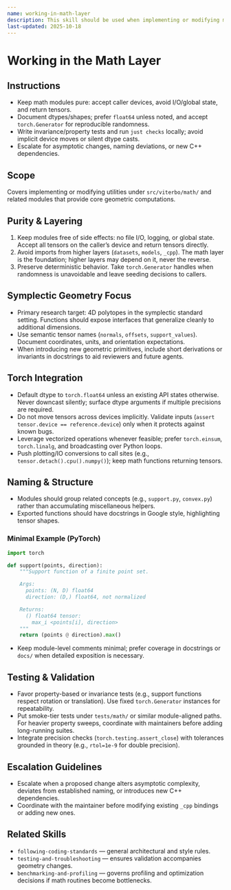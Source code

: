 ```yaml
---
name: working-in-math-layer
description: This skill should be used when implementing or modifying math-layer geometry utilities in `src/viterbo/math`.
last-updated: 2025-10-18
---
```


# Working in the Math Layer

## Instructions
- Keep math modules pure: accept caller devices, avoid I/O/global state, and return tensors.
- Document dtypes/shapes; prefer `float64` unless noted, and accept `torch.Generator` for reproducible randomness.
- Write invariance/property tests and run `just checks` locally; avoid implicit device moves or silent dtype casts.
- Escalate for asymptotic changes, naming deviations, or new C++ dependencies.

## Scope

Covers implementing or modifying utilities under `src/viterbo/math/` and related modules that provide core geometric computations.

## Purity & Layering

1. Keep modules free of side effects: no file I/O, logging, or global state. Accept all tensors on the caller’s device and return tensors directly.
2. Avoid imports from higher layers (`datasets`, `models`, `_cpp`). The math layer is the foundation; higher layers may depend on it, never the reverse.
3. Preserve deterministic behavior. Take `torch.Generator` handles when randomness is unavoidable and leave seeding decisions to callers.

## Symplectic Geometry Focus

- Primary research target: 4D polytopes in the symplectic standard setting. Functions should expose interfaces that generalize cleanly to additional dimensions.
- Use semantic tensor names (`normals`, `offsets`, `support_values`). Document coordinates, units, and orientation expectations.
- When introducing new geometric primitives, include short derivations or invariants in docstrings to aid reviewers and future agents.

## Torch Integration

- Default dtype to `torch.float64` unless an existing API states otherwise. Never downcast silently; surface dtype arguments if multiple precisions are required.
- Do not move tensors across devices implicitly. Validate inputs (`assert tensor.device == reference.device`) only when it protects against known bugs.
- Leverage vectorized operations whenever feasible; prefer `torch.einsum`, `torch.linalg`, and broadcasting over Python loops.
- Push plotting/IO conversions to call sites (e.g., `tensor.detach().cpu().numpy()`); keep math functions returning tensors.

## Naming & Structure

- Modules should group related concepts (e.g., `support.py`, `convex.py`) rather than accumulating miscellaneous helpers.
- Exported functions should have docstrings in Google style, highlighting tensor shapes.

### Minimal Example (PyTorch)
```python
import torch

def support(points, direction):
    """Support function of a finite point set.

    Args:
      points: (N, D) float64
      direction: (D,) float64, not normalized

    Returns:
      () float64 tensor:
        max_i <points[i], direction>
    """
    return (points @ direction).max()
```
- Keep module-level comments minimal; prefer coverage in docstrings or `docs/` when detailed exposition is necessary.

## Testing & Validation

- Favor property-based or invariance tests (e.g., support functions respect rotation or translation). Use fixed `torch.Generator` instances for repeatability.
- Put smoke-tier tests under `tests/math/` or similar module-aligned paths. For heavier property sweeps, coordinate with maintainers before adding long-running suites.
- Integrate precision checks (`torch.testing.assert_close`) with tolerances grounded in theory (e.g., `rtol=1e-9` for double precision).

## Escalation Guidelines

- Escalate when a proposed change alters asymptotic complexity, deviates from established naming, or introduces new C++ dependencies.
- Coordinate with the maintainer before modifying existing `_cpp` bindings or adding new ones.

## Related Skills

- `following-coding-standards` — general architectural and style rules.
- `testing-and-troubleshooting` — ensures validation accompanies geometry changes.
- `benchmarking-and-profiling` — governs profiling and optimization decisions if math routines become bottlenecks.
